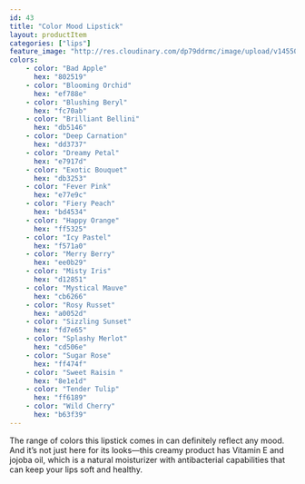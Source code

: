```yaml
---
id: 43
title: "Color Mood Lipstick"
layout: productItem
categories: ["lips"]
feature_image: "http://res.cloudinary.com/dp79ddrmc/image/upload/v1455006447/products/colorMood.jpg"
colors:
    - color: "Bad Apple"
      hex: "802519"
    - color: "Blooming Orchid"
      hex: "ef788e"
    - color: "Blushing Beryl"
      hex: "fc70ab"
    - color: "Brilliant Bellini"
      hex: "db5146"
    - color: "Deep Carnation"
      hex: "dd3737"
    - color: "Dreamy Petal"
      hex: "e7917d"
    - color: "Exotic Bouquet"
      hex: "db3253"
    - color: "Fever Pink"
      hex: "e77e9c"
    - color: "Fiery Peach"
      hex: "bd4534"
    - color: "Happy Orange"
      hex: "ff5325"
    - color: "Icy Pastel"
      hex: "f571a0"
    - color: "Merry Berry"
      hex: "ee0b29"
    - color: "Misty Iris"
      hex: "d12851"
    - color: "Mystical Mauve"
      hex: "cb6266"
    - color: "Rosy Russet"
      hex: "a0052d"
    - color: "Sizzling Sunset"
      hex: "fd7e65"
    - color: "Splashy Merlot"
      hex: "cd506e"
    - color: "Sugar Rose"
      hex: "ff474f"
    - color: "Sweet Raisin "
      hex: "8e1e1d"
    - color: "Tender Tulip"
      hex: "ff6189"
    - color: "Wild Cherry"
      hex: "b63f39"
---
```

The range of colors this lipstick comes in can definitely reflect any mood. And it’s not just here for its looks—this creamy product has Vitamin E and jojoba oil, which is a natural moisturizer with antibacterial capabilities that can keep your lips soft and healthy.